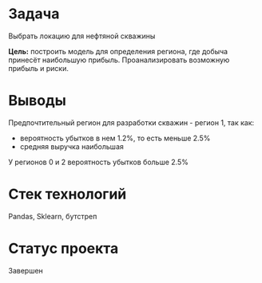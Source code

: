 # Задача
Выбрать локацию для нефтяной скважины

**Цель:** построить модель для определения региона, где добыча принесёт наибольшую прибыль. Проанализировать возможную прибыль и риски.

# Выводы
Предпочтительный регион для разработки скважин - регион 1, так как:
- вероятность убытков в нем 1.2%, то есть меньше 2.5%
- средняя выручка наибольшая

У регионов 0 и 2 вероятность убытков больше 2.5%

# Стек технологий
Pandas, Sklearn, бутстреп

# Статус проекта
Завершен

